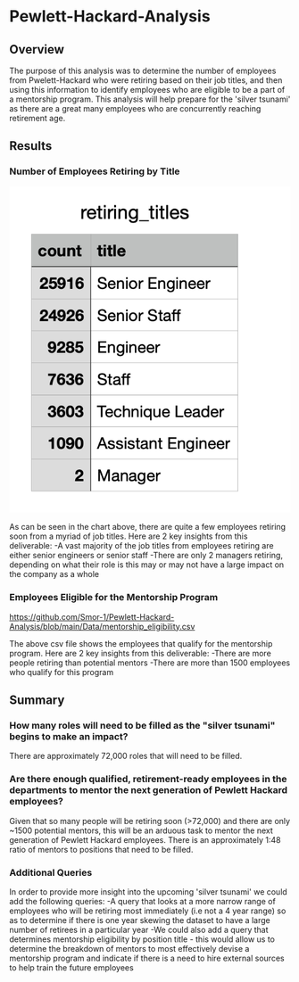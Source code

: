 # Pewlett-Hackard-Analysis

## Overview

The purpose of this analysis was to determine the number of employees from Pwelett-Hackard who were retiring based on their job titles, and then using this information to identify employees who are eligible to be a part of a mentorship program. This analysis will help prepare for the 'silver tsunami' as there are a great many employees who are concurrently reaching retirement age. 

## Results

### Number of Employees Retiring by Title

![Image](Employees_retiring.png)

As can be seen in the chart above, there are quite a few employees retiring soon from a myriad of job titles. Here are 2 key insights from this deliverable:
-A vast majority of the job titles from employees retiring are either senior engineers or senior staff
-There are only 2 managers retiring, depending on what their role is this may or may not have a large impact on the company as a whole

### Employees Eligible for the Mentorship Program

https://github.com/Smor-1/Pewlett-Hackard-Analysis/blob/main/Data/mentorship_eligibility.csv

The above csv file shows the employees that qualify for the mentorship program. Here are 2 key insights from this deliverable:
-There are more people retiring than potential mentors
-There are more than 1500 employees who qualify for this program

## Summary

### How many roles will need to be filled as the "silver tsunami" begins to make an impact?

There are approximately 72,000 roles that will need to be filled. 

### Are there enough qualified, retirement-ready employees in the departments to mentor the next generation of Pewlett Hackard employees?

Given that so many people will be retiring soon (>72,000) and there are only ~1500 potential mentors, this will be an arduous task to mentor the next generation of Pewlett Hackard employees. There is an approximately 1:48 ratio of mentors to positions that need to be filled. 

### Additional Queries

In order to provide more insight into the upcoming 'silver tsunami' we could add the following queries:
-A query that looks at a more narrow range of employees who will be retiring most immediately (i.e not a 4 year range) so as to determine if there is one year skewing the dataset to have a large number of retirees in a particular year
-We could also add a query that determines mentorship eligibility by position title - this would allow us to determine the breakdown of mentors to most effectively devise a mentorship program and indicate if there is a need to hire external sources to help train the future employees